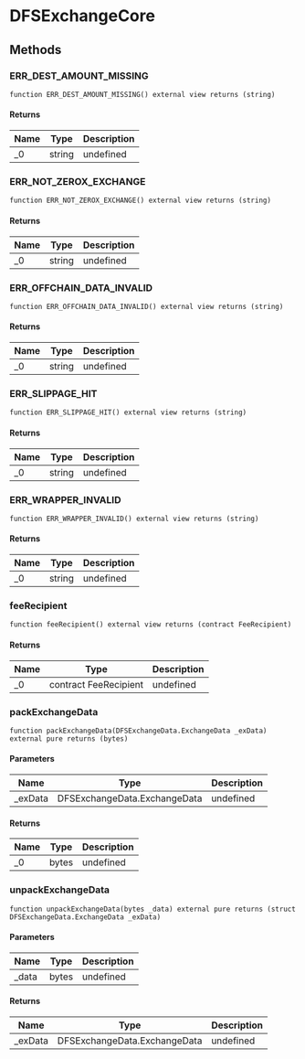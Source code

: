 # DFSExchangeCore









## Methods

### ERR_DEST_AMOUNT_MISSING

```solidity
function ERR_DEST_AMOUNT_MISSING() external view returns (string)
```






#### Returns

| Name | Type | Description |
|---|---|---|
| _0 | string | undefined

### ERR_NOT_ZEROX_EXCHANGE

```solidity
function ERR_NOT_ZEROX_EXCHANGE() external view returns (string)
```






#### Returns

| Name | Type | Description |
|---|---|---|
| _0 | string | undefined

### ERR_OFFCHAIN_DATA_INVALID

```solidity
function ERR_OFFCHAIN_DATA_INVALID() external view returns (string)
```






#### Returns

| Name | Type | Description |
|---|---|---|
| _0 | string | undefined

### ERR_SLIPPAGE_HIT

```solidity
function ERR_SLIPPAGE_HIT() external view returns (string)
```






#### Returns

| Name | Type | Description |
|---|---|---|
| _0 | string | undefined

### ERR_WRAPPER_INVALID

```solidity
function ERR_WRAPPER_INVALID() external view returns (string)
```






#### Returns

| Name | Type | Description |
|---|---|---|
| _0 | string | undefined

### feeRecipient

```solidity
function feeRecipient() external view returns (contract FeeRecipient)
```






#### Returns

| Name | Type | Description |
|---|---|---|
| _0 | contract FeeRecipient | undefined

### packExchangeData

```solidity
function packExchangeData(DFSExchangeData.ExchangeData _exData) external pure returns (bytes)
```





#### Parameters

| Name | Type | Description |
|---|---|---|
| _exData | DFSExchangeData.ExchangeData | undefined

#### Returns

| Name | Type | Description |
|---|---|---|
| _0 | bytes | undefined

### unpackExchangeData

```solidity
function unpackExchangeData(bytes _data) external pure returns (struct DFSExchangeData.ExchangeData _exData)
```





#### Parameters

| Name | Type | Description |
|---|---|---|
| _data | bytes | undefined

#### Returns

| Name | Type | Description |
|---|---|---|
| _exData | DFSExchangeData.ExchangeData | undefined





